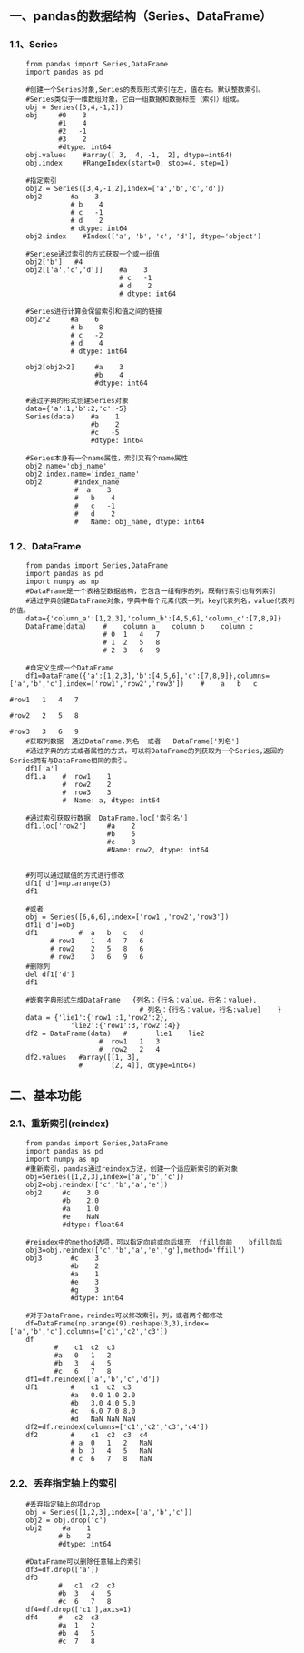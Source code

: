 ## 一、pandas的数据结构（Series、DataFrame）
### 1.1、Series

        from pandas import Series,DataFrame
        import pandas as pd

        #创建一个Series对象,Series的表现形式索引在左，值在右。默认整数索引。
        #Series类似于一维数组对象，它由一组数据和数据标签（索引）组成。
        obj = Series([3,4,-1,2])
        obj     #0    3
                #1    4
                #2   -1
                #3    2
                #dtype: int64
        obj.values    #array([ 3,  4, -1,  2], dtype=int64)
        obj.index     #RangeIndex(start=0, stop=4, step=1)

        #指定索引
        obj2 = Series([3,4,-1,2],index=['a','b','c','d'])
        obj2       #a    3
                   # b    4
                   # c   -1
                   # d    2
                   # dtype: int64 
        obj2.index    #Index(['a', 'b', 'c', 'd'], dtype='object')

        #Seriese通过索引的方式获取一个或一组值
        obj2['b']   #4
        obj2[['a','c','d']]    #a    3
                               # c   -1
                               # d    2
                               # dtype: int64

        #Series进行计算会保留索引和值之间的链接
        obj2*2     #a    6
                   # b    8
                   # c   -2
                   # d    4
                   # dtype: int64

        obj2[obj2>2]     #a    3
                         #b    4
                         #dtype: int64

        #通过字典的形式创建Series对象
        data={'a':1,'b':2,'c':-5}
        Series(data)    #a    1
                        #b    2
                        #c   -5
                        #dtype: int64

        #Series本身有一个name属性，索引又有个name属性
        obj2.name='obj_name'
        obj2.index.name='index_name'
        obj2        #index_name
                    #  a    3
                    #   b    4
                    #   c   -1
                    #   d    2
                    #   Name: obj_name, dtype: int64
 ### 1.2、DataFrame
 
        from pandas import Series,DataFrame
        import pandas as pd
        import numpy as np
        #DataFrame是一个表格型数据结构，它包含一组有序的列，既有行索引也有列索引
        #通过字典创建DataFrame对象，字典中每个元素代表一列，key代表列名，value代表列的值。
        data={'column_a':[1,2,3],'column_b':[4,5,6],'column_c':[7,8,9]}
        DataFrame(data)    #	column_a	column_b	column_c
                           # 0	1	4	7
                           # 1	2	5	8
                           # 2	3	6	9

        #自定义生成一个DataFrame
        df1=DataFrame({'a':[1,2,3],'b':[4,5,6],'c':[7,8,9]},columns=['a','b','c'],index=['row1','row2','row3'])    #	a	b	c
                                                                                                                #row1	1	4	7
                                                                                                                #row2	2	5	8
                                                                                                                #row3	3	6	9
        #获取列数据  通过DataFrame.列名  或者   DataFrame['列名']
        #通过字典的方式或者属性的方式，可以将DataFrame的列获取为一个Series,返回的Series拥有与DataFrame相同的索引。
        df1['a']
        df1.a    #  row1    1
                 #  row2    2
                 #  row3    3
                 #  Name: a, dtype: int64 

        #通过索引获取行数据  DataFrame.loc['索引名']
        df1.loc['row2']     #a    2
                            #b    5
                            #c    8
                            #Name: row2, dtype: int64 


        #列可以通过赋值的方式进行修改
        df1['d']=np.arange(3)
        df1

        #或者
        obj = Series([6,6,6],index=['row1','row2','row3'])
        df1['d']=obj 
        df1          #	a	b	c	d
              # row1	1	4	7	6
              # row2	2	5	8	6
              # row3	3	6	9	6
        #删除列
        del df1['d']
        df1

        #嵌套字典形式生成DataFrame   {列名：{行名：value，行名：value},
                                    # 列名：{行名：value，行名:value}    }
        data = {'lie1':{'row1':1,'row2':2},
                   'lie2':{'row1':3,'row2':4}}
        df2 = DataFrame(data)   #	    lie1	lie2
                          #  row1	1	3
                          #  row2	2	4  
        df2.values   #array([[1, 3],
                     #       [2, 4]], dtype=int64)

## 二、基本功能
### 2.1、重新索引(reindex)

        from pandas import Series,DataFrame
        import pandas as pd
        import numpy as np
        #重新索引，pandas通过reindex方法，创建一个适应新索引的新对象
        obj=Series([1,2,3],index=['a','b','c'])
        obj2=obj.reindex(['c','b','a','e'])
        obj2     #c    3.0
                 #b    2.0
                 #a    1.0
                 #e    NaN
                 #dtype: float64

        #reindex中的method选项，可以指定向前或向后填充  ffill向前    bfill向后
        obj3=obj.reindex(['c','b','a','e','g'],method='ffill')
        obj3       #c    3
                   #b    2
                   #a    1
                   #e    3
                   #g    3
                   #dtype: int64

        #对于DataFrame，reindex可以修改索引，列，或者两个都修改
        df=DataFrame(np.arange(9).reshape(3,3),index=['a','b','c'],columns=['c1','c2','c3'])      
        df       
               #    c1	c2	c3
               #a	0	1	2
               #b	3	4	5
               #c	6	7	8    
        df1=df.reindex(['a','b','c','d'])
        df1        #	c1	c2	c3
                   #a	0.0	1.0	2.0
                   #b	3.0	4.0	5.0
                   #c	6.0	7.0	8.0
                   #d	NaN	NaN	NaN
        df2=df.reindex(columns=['c1','c2','c3','c4'])
        df2        #	c1	c2	c3	c4
                   # a	0	1	2	NaN
                   # b	3	4	5	NaN
                   # c	6	7	8	NaN

### 2.2、丢弃指定轴上的索引

        #丢弃指定轴上的项drop
        obj = Series([1,2,3],index=['a','b','c'])
        obj2 = obj.drop('c')  
        obj2     #a    1
                # b    2
                #dtype: int64

        #DataFrame可以删除任意轴上的索引
        df3=df.drop(['a'])
        df3     
                #   c1	c2	c3
                #b	3	4	5
                #c	6	7	8
        df4=df.drop(['c1'],axis=1)
        df4     #	c2	c3
                #a	1	2
                #b	4	5
                #c	7	8    

